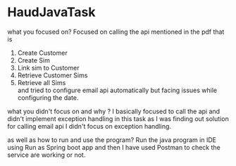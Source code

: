# HaudJavaTask

what you focused on?
Focused on calling the api mentioned in the pdf that is 
1. Create Customer 
2. Create Sim 
3. Link sim to Customer 
4. Retrieve Customer Sims 
5. Retrieve all Sims  
and tried to configure email api automatically but facing issues while configuring the date.


what you didn't focus on and why ?
I basically focused to call the api and didn't implement exception handling in this task as I was finding out solution for calling email api I didn't focus on exception handling.

as well as how to run and use the program?
Run the java program in IDE using Run as Spring boot app and then I have used Postman to check the service are working or not.
